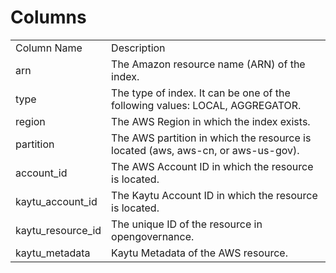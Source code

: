# Columns  

<table>
	<tr><td>Column Name</td><td>Description</td></tr>
	<tr><td>arn</td><td>The Amazon resource name (ARN) of the index.</td></tr>
	<tr><td>type</td><td>The type of index. It can be one of the following values: LOCAL, AGGREGATOR.</td></tr>
	<tr><td>region</td><td>The AWS Region in which the index exists.</td></tr>
	<tr><td>partition</td><td>The AWS partition in which the resource is located (aws, aws-cn, or aws-us-gov).</td></tr>
	<tr><td>account_id</td><td>The AWS Account ID in which the resource is located.</td></tr>
	<tr><td>kaytu_account_id</td><td>The Kaytu Account ID in which the resource is located.</td></tr>
	<tr><td>kaytu_resource_id</td><td>The unique ID of the resource in opengovernance.</td></tr>
	<tr><td>kaytu_metadata</td><td>Kaytu Metadata of the AWS resource.</td></tr>
</table>